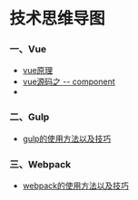 # 技术思维导图

### 一、Vue
- [vue原理]()
- [vue源码之 -- component]()
- 

### 二、Gulp
- [gulp的使用方法以及技巧]()

### 三、Webpack
- [webpack的使用方法以及技巧]()

